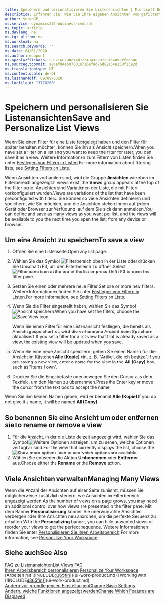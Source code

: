 ```yaml
---
title: Speichern und personalisieren Sie Listenansichten | Microsoft Docs
description: Erfahren Sie, wie Sie Ihre eigenen Ansichten von gefilterten Listen erstellen.
author: SorenGP
ms.service: dynamics365-business-central
ms.topic: article
ms.devlang: na
ms.tgt_pltfrm: na
ms.workload: na
ms.search.keywords: ''
ms.date: 04/01/2020
ms.author: edupont
ms.openlocfilehash: 5037168780e14d7774843223726bb6092ff2d306
ms.sourcegitcommit: a80afd4e5075018716efad76d82a54e158f1392d
ms.translationtype: HT
ms.contentlocale: de-DE
ms.lasthandoff: 09/09/2020
ms.locfileid: "3778260"
---
```

# <a name="save-and-personalize-list-views"></a><span data-ttu-id="fe698-103">Speichern und personalisieren Sie Listenansichten</span><span class="sxs-lookup"><span data-stu-id="fe698-103">Save and Personalize List Views</span></span>
<span data-ttu-id="fe698-104">Wenn Sie einen Filter für eine Liste festgelegt haben und den Filter für später behalten möchten, können Sie ihn als Ansicht speichern.</span><span class="sxs-lookup"><span data-stu-id="fe698-104">When you have set a filter on a list and you want to keep the filter for later, you can save it as a view.</span></span> <span data-ttu-id="fe698-105">Weitere Informationen zum Filtern von Listen finden Sie unter [Festlegen von Filtern in Listen](ui-enter-criteria-filters.md#setting-filters-on-lists).</span><span class="sxs-lookup"><span data-stu-id="fe698-105">For more information about filtering lists, see [Setting Filters on Lists](ui-enter-criteria-filters.md#setting-filters-on-lists).</span></span>

<span data-ttu-id="fe698-106">Wenn Ansichten vorhanden sind, wird die Gruppe **Ansichten** wie oben im Filterbereich angezeigt.</span><span class="sxs-lookup"><span data-stu-id="fe698-106">If views exist, the **Views** group appears at the top of the filter pane.</span></span> <span data-ttu-id="fe698-107">Ansichten sind Variationen der Liste, die mit Filtern vorkonfiguriert wurden.</span><span class="sxs-lookup"><span data-stu-id="fe698-107">Views are variations of the list that have been preconfigured with filters.</span></span> <span data-ttu-id="fe698-108">Sie können so viele Ansichten definieren und speichern, wie Sie möchten, und die Ansichten stehen Ihnen auf jedem Gerät oder Browser zur Verfügung, auf dem Sie sich dann anmelden.</span><span class="sxs-lookup"><span data-stu-id="fe698-108">You can define and save as many views as you want per list, and the views will be available to you the next time you open the list, from any device or browser.</span></span>

## <a name="to-save-a-view"></a><span data-ttu-id="fe698-109">Um eine Ansicht zu speichern</span><span class="sxs-lookup"><span data-stu-id="fe698-109">To save a view</span></span>
1. <span data-ttu-id="fe698-110">Öffnen Sie eine Listenseite.</span><span class="sxs-lookup"><span data-stu-id="fe698-110">Open any list page.</span></span>
2. <span data-ttu-id="fe698-111">Wählen Sie das Symbol ![Filterbereich](media/open-filter-pane-icon.png "Filterbereichssymbol") oben in der Liste oder drücken Sie Umschalt+F3, um den Filterbereich zu öffnen.</span><span class="sxs-lookup"><span data-stu-id="fe698-111">Select ![Filter pane icon](media/open-filter-pane-icon.png "Filter pane icon") at the top of the list or press Shift+F3 to open the filter pane.</span></span>
3. <span data-ttu-id="fe698-112">Setzen Sie einen oder mehrere neue Filter.</span><span class="sxs-lookup"><span data-stu-id="fe698-112">Set one or more new filters.</span></span> <span data-ttu-id="fe698-113">Weitere Informationen finden Sie unter [Festlegen von Filtern in Listen](ui-enter-criteria-filters.md#setting-filters-on-lists).</span><span class="sxs-lookup"><span data-stu-id="fe698-113">For more information, see [Setting Filters on Lists](ui-enter-criteria-filters.md#setting-filters-on-lists).</span></span>
4. <span data-ttu-id="fe698-114">Wenn Sie die Filter eingestellt haben, wählen Sie das Symbol ![Ansicht speichern](media/save_view_icon.png "Ansicht speichern").</span><span class="sxs-lookup"><span data-stu-id="fe698-114">When you have set the filters, choose the ![Save View](media/save_view_icon.png "Save View") icon.</span></span>

    <span data-ttu-id="fe698-115">Wenn Sie einen Filter für eine Listenansicht festlegen, die bereits als Ansicht gespeichert ist, wird die vorhandene Ansicht beim Speichern aktualisiert.</span><span class="sxs-lookup"><span data-stu-id="fe698-115">If you set a filter for a list view that that is already saved as a view, the existing view will be updated when you save.</span></span>
5. <span data-ttu-id="fe698-116">Wenn Sie eine neue Ansicht speichern, geben Sie einen Namen für die Ansicht im Kästchen **Alle (Kopie)** ein, z. B. "Artikel, die ich besitze".</span><span class="sxs-lookup"><span data-stu-id="fe698-116">If you are saving a new view, enter a name for the view in the **All (Copy)** box, such as "Items I own".</span></span>
6. <span data-ttu-id="fe698-117">Drücken Sie die Eingabetaste oder bewegen Sie den Cursor aus dem Textfeld, um den Namen zu übernehmen.</span><span class="sxs-lookup"><span data-stu-id="fe698-117">Press the Enter key or move the cursor from the text box to accept the name.</span></span>

<span data-ttu-id="fe698-118">Wenn Sie ihm keinen Namen geben, wird er benannt **Alle (Kopie)**.</span><span class="sxs-lookup"><span data-stu-id="fe698-118">If you do not give it a name, it will be named **All (Copy)**.</span></span>

## <a name="to-rename-or-remove-a-view"></a><span data-ttu-id="fe698-119">So benennen Sie eine Ansicht um oder entfernen sie</span><span class="sxs-lookup"><span data-stu-id="fe698-119">To rename or remove a view</span></span>
1. <span data-ttu-id="fe698-120">Für die Ansicht, in der die Liste derzeit angezeigt wird, wählen Sie das Symbol ![Weitere Optionen anzeigen](media/show-more-options-icon.png "Weitere Optionen anzeigen"), um zu sehen, welche Optionen verfügbar sind.</span><span class="sxs-lookup"><span data-stu-id="fe698-120">For the view that currently displays the list, choose the ![Show more options](media/show-more-options-icon.png "Show more options") icon to see which options are available.</span></span>
2. <span data-ttu-id="fe698-121">Wählen Sie entweder die Aktion **Umbenennen** oder **Entfernen** aus.</span><span class="sxs-lookup"><span data-stu-id="fe698-121">Choose either the **Rename** or the **Remove** action.</span></span>

## <a name="managing-many-views"></a><span data-ttu-id="fe698-122">Viele Ansichten verwalten</span><span class="sxs-lookup"><span data-stu-id="fe698-122">Managing Many Views</span></span>
<span data-ttu-id="fe698-123">Wenn die Anzahl der Ansichten auf einer Seite zunimmt, müssen Sie möglicherweise zusätzlich steuern, wie Ansichten im Filterbereich angezeigt werden.</span><span class="sxs-lookup"><span data-stu-id="fe698-123">As the number of views on a page grows, you may need an additional control over how views are presented in the filter pane.</span></span> <span data-ttu-id="fe698-124">Mit dem Banner **Personalisierung** können Sie unerwünschte Ansichten verbergen oder Ihre Ansichten neu anordnen, um die perfekte Sequenz zu erhalten.</span><span class="sxs-lookup"><span data-stu-id="fe698-124">With the **Personalizing** banner, you can hide unwanted views or reorder your views to get the perfect sequence.</span></span> <span data-ttu-id="fe698-125">Weitere Informationen finden Sie unter [Personalisieren Sie Ihren Arbeitsbereich](ui-personalization-user.md).</span><span class="sxs-lookup"><span data-stu-id="fe698-125">For more information, see [Personalize Your Workspace](ui-personalization-user.md).</span></span>

## <a name="see-also"></a><span data-ttu-id="fe698-126">Siehe auch</span><span class="sxs-lookup"><span data-stu-id="fe698-126">See Also</span></span>
[<span data-ttu-id="fe698-127">FAQ zu Listenansichten</span><span class="sxs-lookup"><span data-stu-id="fe698-127">List Views FAQ</span></span>](ui-views-faq.md)  
<span data-ttu-id="fe698-128">[Ihren Arbeitsbereich personalisieren](ui-personalization-user.md)  </span><span class="sxs-lookup"><span data-stu-id="fe698-128">[Personalize Your Workspace](ui-personalization-user.md)  </span></span>  
<span data-ttu-id="fe698-129">[Arbeiten mit [!INCLUDE[d365fin](includes/d365fin_md.md)]](ui-work-product.md)  </span><span class="sxs-lookup"><span data-stu-id="fe698-129">[Working with [!INCLUDE[d365fin](includes/d365fin_md.md)]](ui-work-product.md)  </span></span>  
[<span data-ttu-id="fe698-130">Ändern von grundlegenden Einstellungen</span><span class="sxs-lookup"><span data-stu-id="fe698-130">Change Basic Settings</span></span>](ui-change-basic-settings.md)  
[<span data-ttu-id="fe698-131">Ändern, welche Funktionen angezeigt werden</span><span class="sxs-lookup"><span data-stu-id="fe698-131">Change Which Features are Displayed</span></span>](ui-experiences.md)  
